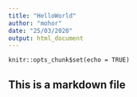 ```yaml
---
title: "HelloWorld"
author: "mohor"
date: "25/03/2020"
output: html_document
---
```


```{r setup, include=FALSE}
knitr::opts_chunk$set(echo = TRUE)
```

## This is a markdown file
